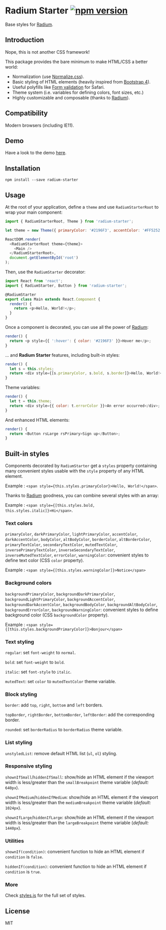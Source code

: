 # Radium Starter  [![npm version](https://img.shields.io/npm/v/radium-starter.svg)](https://www.npmjs.com/package/radium-starter)

Base styles for [Radium](http://stack.formidable.com/radium/).

## Introduction

Nope, this is not another CSS framework!

This package provides the bare minimum to make HTML/CSS a better world:

- Normalization (use [Normalize.css](https://necolas.github.io/normalize.css/)).
- Basic styling of HTML elements (heavily inspired from [Bootstrap 4](http://getbootstrap.com/)).
- Useful polyfills like [Form validation](https://developer.mozilla.org/en-US/docs/Web/Guide/HTML/Forms/Data_form_validation) for Safari.
- Theme system (i.e. variables for defining colors, font sizes, etc.)
- Highly customizable and composable (thanks to [Radium](http://stack.formidable.com/radium/)).

## Compatibility

Modern browsers (including IE11).

## Demo

Have a look to the demo [here](http://mvila.github.io/radium-starter/).

## Installation

```
npm install --save radium-starter
```

## Usage

At the root of your application, define a `theme` and use `RadiumStarterRoot` to wrap your main component:

```javascript
import { RadiumStarterRoot, Theme } from 'radium-starter';

let theme = new Theme({ primaryColor: '#2196F3', accentColor: '#FF5252' });

ReactDOM.render(
  <RadiumStarterRoot theme={theme}>
    <Main />
  </RadiumStarterRoot>,
  document.getElementById('root')
);
```

Then, use the `RadiumStarter` decorator:

```javascript
import React from 'react';
import { RadiumStarter, Button } from 'radium-starter';

@RadiumStarter
export class Main extends React.Component {
  render() {
    return <p>Hello, World!</p>;
  }
}
```

Once a component is decorated, you can use all the power of [Radium](http://stack.formidable.com/radium/):

```javascript
render() {
  return <p style={{ ':hover': { color: '#2196F3' }}>Hover me</p>;
}
```

... and **Radium Starter** features, including built-in styles:

```javascript
render() {
  let s = this.styles;
  return <div style={[s.primaryColor, s.bold, s.border]}>Hello, World!</div>;
}
```

Theme variables:

```javascript
render() {
  let t = this.theme;
  return <div style={{ color: t.errorColor }}>An error occurred</div>;
}
```

And enhanced HTML elements:

```javascript
render() {
  return <Button rsLarge rsPrimary>Sign up</Button>;
}
```

## Built-in styles

Components decorated by `RadiumStarter` get a `styles` property containing many convenient styles usable with the `style` property of any HTML element.

Example : `<span style={this.styles.primaryColor}>Hello, World!</span>`.

Thanks to [Radium](http://stack.formidable.com/radium/) goodness, you can combine several styles with an array:

Example : `<span style={[this.styles.bold, this.styles.italic]}>Hi</span>`.

### Text colors

`primaryColor`, `darkPrimaryColor`, `lightPrimaryColor`, `accentColor`, `darkAccentColor`, `bodyColor`, `altBodyColor`, `borderColor`, `altBorderColor`, `primaryTextColor`, `secondaryTextColor`, `mutedTextColor`, `inversePrimaryTextColor`, `inverseSecondaryTextColor`, `inverseMutedTextColor`, `errorColor`, `warningColor`: convenient styles to define text color (CSS `color` property).

Example : `<span style={[this.styles.warningColor]}>Notice</span>`

### Background colors

`backgroundPrimaryColor`, `backgroundDarkPrimaryColor`, `backgroundLightPrimaryColor`, `backgroundAccentColor`, `backgroundDarkAccentColor`, `backgroundBodyColor`, `backgroundAltBodyColor`, `backgroundErrorColor`, `backgroundWarningColor`: convenient styles to define background color (CSS `backgroundColor` property).

Example : `<span style={[this.styles.backgroundPrimaryColor]}>Bonjour</span>`

### Text styling

`regular`: set `font-weight` to `normal`.

`bold`: set `font-weight` to `bold`.

`italic`: set `font-style` to `italic`.

`mutedText`: set `color` to `mutedTextColor` theme variable.

### Block styling

`border`: add `top`, `right`, `bottom` and `left` borders.

`topBorder`, `rightBorder`, `bottomBorder`, `leftBorder`: add the corresponding border.

`rounded`: set `borderRadius` to `borderRadius` theme variable.

### List styling

`unstyledList`: remove default HTML list (`ul`, `ol`) styling.


### Responsive styling

`shownIfSmall`/`hiddenIfSmall`: show/hide an HTML element if the viewport width is less/greater than the `smallBreakpoint` theme variable (*default:* `640px`).

`shownIfMedium`/`hiddenIfMedium`: show/hide an HTML element if the viewport width is less/greater than the `mediumBreakpoint` theme variable (*default:* `1024px`).

`shownIfLarge`/`hiddenIfLarge`: show/hide an HTML element if the viewport width is less/greater than the `largeBreakpoint` theme variable (*default:* `1440px`).

### Utilities

`shownIf(condition)`: convenient function to hide an HTML element if `condition` is `false`.

`hiddenIf(condition)`: convenient function to hide an HTML element if `condition` is `true`.

### More

Check [styles.js](https://github.com/mvila/radium-starter/blob/master/src/styles.js) for the full set of styles.

## License

MIT
